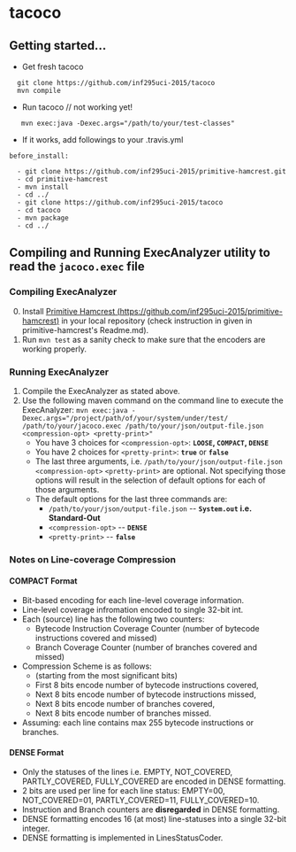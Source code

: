 # tacoco

## Getting started...

* Get fresh tacoco
~~~
  git clone https://github.com/inf295uci-2015/tacoco
  mvn compile
~~~


* Run tacoco // not working yet!
~~~
   mvn exec:java -Dexec.args="/path/to/your/test-classes" 
~~~

* If it works, add followings to your .travis.yml
~~~
before_install:
  
  - git clone https://github.com/inf295uci-2015/primitive-hamcrest.git  
  - cd primitive-hamcrest  
  - mvn install 
  - cd ../
  - git clone https://github.com/inf295uci-2015/tacoco
  - cd tacoco
  - mvn package
  - cd ../
~~~

## Compiling and Running ExecAnalyzer utility to read the `jacoco.exec` file

### Compiling ExecAnalyzer
0. Install [Primitive Hamcrest (https://github.com/inf295uci-2015/primitive-hamcrest)](https://github.com/inf295uci-2015/primitive-hamcrest) in your local repository (check instruction in given in primitive-hamcrest's Readme.md).
1. Run `mvn test` as a sanity check to make sure that the encoders are working properly.

### Running ExecAnalyzer
1. Compile the ExecAnalyzer as stated above.
2. Use the following maven command on the command line to execute the ExecAnalyzer: `mvn exec:java -Dexec.args="/project/path/of/your/system/under/test/ /path/to/your/jacoco.exec /path/to/your/json/output-file.json <compression-opt> <pretty-print>"`
    * You have 3 choices for `<compression-opt>`: **`LOOSE`, `COMPACT`, `DENSE`**
    * You have 2 choices for `<pretty-print>`: **`true`** or **`false`**
    * The last three arguments, i.e. `/path/to/your/json/output-file.json` `<compression-opt>` `<pretty-print>` are optional. Not specifying those options will result in the selection of default options for each of those arguments.
    * The default options for the last three commands are:
        * `/path/to/your/json/output-file.json` -- **`System.out` i.e. Standard-Out**
        * `<compression-opt>` -- **`DENSE`**
        * `<pretty-print>` -- **`false`**

### Notes on Line-coverage Compression

#### COMPACT Format

- Bit-based encoding for each line-level coverage information.
- Line-level coverage infromation encoded to single 32-bit int.
- Each (source) line has the following two counters:
  - Bytecode Instruction Coverage Counter (number of bytecode instructions covered and missed)
  - Branch Coverage Counter (number of branches covered and missed)
- Compression Scheme is as follows:
  - (starting from the most significant bits)
  - First 8 bits encode number of bytecode instructions covered,
  - Next 8 bits encode number of bytecode instructions missed,
  - Next 8 bits encode number of branches covered,
  - Next 8 bits encode number of branches missed.
- Assuming: each line contains max 255 bytecode instructions or branches.

#### DENSE Format

- Only the statuses of the lines i.e. EMPTY, NOT_COVERED, PARTLY_COVERED, FULLY_COVERED are encoded in DENSE formatting.
- 2 bits are used per line for each line status: EMPTY=00, NOT_COVERED=01, PARTLY_COVERED=11, FULLY_COVERED=10.
- Instruction and Branch counters are **disregarded** in DENSE formatting.
- DENSE formatting encodes 16 (at most) line-statuses into a single 32-bit integer.
- DENSE formatting is implemented in LinesStatusCoder.
